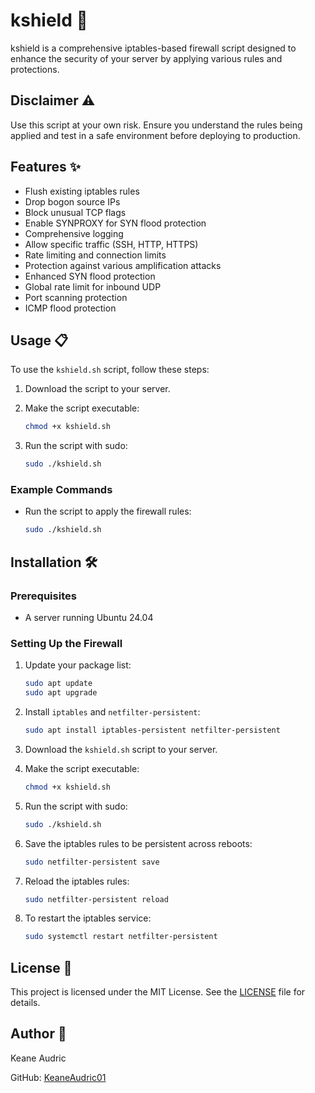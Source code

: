 # kshield 🚀

kshield is a comprehensive iptables-based firewall script designed to enhance the security of your server by applying various rules and protections.

## Disclaimer ⚠️

Use this script at your own risk. Ensure you understand the rules being applied and test in a safe environment before deploying to production.

## Features ✨

- Flush existing iptables rules
- Drop bogon source IPs
- Block unusual TCP flags
- Enable SYNPROXY for SYN flood protection
- Comprehensive logging
- Allow specific traffic (SSH, HTTP, HTTPS)
- Rate limiting and connection limits
- Protection against various amplification attacks
- Enhanced SYN flood protection
- Global rate limit for inbound UDP
- Port scanning protection
- ICMP flood protection

## Usage 📋

To use the `kshield.sh` script, follow these steps:

1. Download the script to your server.
2. Make the script executable:

    ```sh
    chmod +x kshield.sh
    ```

3. Run the script with sudo:

    ```sh
    sudo ./kshield.sh
    ```

### Example Commands

- Run the script to apply the firewall rules:

    ```sh
    sudo ./kshield.sh
    ```

## Installation 🛠️

### Prerequisites

- A server running Ubuntu 24.04

### Setting Up the Firewall

1. Update your package list:

    ```sh
    sudo apt update
    sudo apt upgrade
    ```

2. Install `iptables` and `netfilter-persistent`:

    ```sh
    sudo apt install iptables-persistent netfilter-persistent
    ```

3. Download the `kshield.sh` script to your server.
4. Make the script executable:

    ```sh
    chmod +x kshield.sh
    ```

5. Run the script with sudo:

    ```sh
    sudo ./kshield.sh
    ```

6. Save the iptables rules to be persistent across reboots:

    ```sh
    sudo netfilter-persistent save
    ```

7. Reload the iptables rules:

    ```sh
    sudo netfilter-persistent reload
    ```

8. To restart the iptables service:

    ```sh
    sudo systemctl restart netfilter-persistent
    ```

## License 📄

This project is licensed under the MIT License. See the [LICENSE](https://github.com/KeaneAudric01/kshield/blob/main/LICENSE) file for details.

## Author 👤

Keane Audric

GitHub: [KeaneAudric01](https://github.com/KeaneAudric01)
